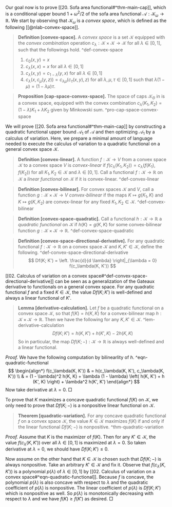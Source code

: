 Our goal now is to prove [[20. Sofa area functional#^thm-main-cap]], which is a conditional upper bound $1 + \omega^2/2$ of the sofa area functional $\mathcal{A} : \mathcal{K}_\omega \to \mathbb{R}$. We start by observing that $\mathcal{K}_\omega$ is a _convex space_, which is defined as the following [[@nlab-convex-space]].

> __Definition [convex-space].__ A _convex space_ is a set $\mathcal{K}$ equipped with the _convex combination_ operation $c_\lambda : \mathcal{K} \times \mathcal{K} \to \mathcal{K}$ for all $\lambda \in [0, 1]$, such that the followings hold. ^def-convex-space
> 
> 1. $c_0(x, y) = x$
> 2. $c_\lambda(x, x) = x$ for all $\lambda \in [0, 1]$
> 3. $c_\lambda (x, y) = c_{1 - \lambda}(y, x)$ for all $\lambda \in [0, 1]$
> 4. $c_\lambda(x, c_\mu(y, z)) = c_{\lambda \mu} (c_\tau(x, y), z)$ for all $\lambda, \mu, \tau \in [0, 1]$ such that $\lambda (1 - \mu) = (1 - \lambda \mu) \tau$.

> __Proposition [cap-space-convex-space].__ The space of caps $\mathcal{K}_\Theta$ in is a convex space, equipped with the convex combination $c_\lambda(K_1, K_2) = (1 - \lambda)K_1 + \lambda K_2$ given by Minkowski sum. ^pro-cap-space-convex-space

We will prove [[20. Sofa area functional#^thm-main-cap]] by constructing a quadratic functional upper bound $\mathcal{A}_1$ of $\mathcal{A}$ and then optimizing $\mathcal{A}_1$ by a calculus of variation. Here, we prepare a minimal amount of language needed to execute the calculus of variation to a quadratic functional on a general convex space $\mathcal{K}$.

> __Definition [convex-linear].__ A function $f : \mathcal{K} \to V$ from a convex space $\mathcal{K}$ to a convex space $V$ is _convex-linear_ if $f(c_\lambda(K_1, K_2)) = c_\lambda(f(K_1), f(K_2))$ for all $K_1, K_2 \in \mathcal{K}$ and $\lambda \in [0, 1]$. Call a functional $f : \mathcal{K} \to \mathbb{R}$ on $\mathcal{K}$ a _linear functional_ on $\mathcal{K}$ if it is convex-linear. ^def-convex-linear

> __Definition [convex-bilinear].__ For convex spaces $\mathcal{K}$ and $V$, call a function $g : \mathcal{K} \times \mathcal{K} \to V$ _convex-bilinear_ if the maps $K \mapsto g(K_1, K)$ and $K \mapsto g(K, K_2)$ are convex-linear for any fixed $K_1, K_2 \in \mathcal{K}$. ^def-convex-bilinear

> __Definition [convex-space-quadratic].__ Call a functional $h : \mathcal{K} \to \mathbb{R}$ a _quadratic functional_ on $\mathcal{K}$ if $h(K) = g(K, K)$ for some convex-bilinear function $g : \mathcal{K} \times \mathcal{K} \to \mathbb{R}$. ^def-convex-space-quadratic

> __Definition [convex-space-directional-derivative].__ For any quadratic functional $f : \mathcal{K} \to \mathbb{R}$ on a convex space $\mathcal{K}$ and $K, K' \in \mathcal{K}$, define the following. ^def-convex-space-directional-derivative
$$
Df(K; K') = \left. \frac{d}{d \lambda} \right|_{\lambda = 0} f(c_\lambda(K, K'))
$$

[[02. Calculus of variation on a convex space#^def-convex-space-directional-derivative]] can be seen as a generalization of the Gateaux derivative to functionals on a general convex space. For any quadratic functional $f$ and a fixed $K \in \mathcal{K}$, the value $Df(K; K')$ is well-defined and always a linear functional of $K'$.

> __Lemma [derivative-calculation].__ Let $f$ be a quadratic functional on a convex space $\mathcal{K}$, so that $f(K) = h(K, K)$ for a convex-bilinear map $h : \mathcal{K} \times \mathcal{K} \to \mathbb{R}$. Then we have the following for any $K, K' \in \mathcal{K}$. ^lem-derivative-calculation
$$
Df(K; K') = h(K, K') + h(K', K) - 2 h (K, K)
$$
> So in particular, the map $Df(K; -) : \mathcal{K} \to \mathbb{R}$ is always well-defined and a linear functional. 

_Proof._ We have the following computation by bilinearlity of $h$. ^eqn-quadratic-functional
$$
\begin{align*}
f(c_\lambda(K, K')) & = h(c_\lambda(K, K'), c_\lambda(K, K')) \\
& = (1 - \lambda)^2 h(K, K) + \lambda (1 - \lambda) \left( h(K, K') + h (K', K) \right) + \lambda^2 h(K', K')
\end{align*}
$$
Now take derivative at $\lambda = 0$. □

To prove that $K$ maximizes a concave quadratic functional $f(K)$ on $\mathcal{K}$, we only need to prove that $Df(K; -)$ is a nonpositive linear functional on $\mathcal{K}$. 

> __Theorem [quadratic-variation].__ For any concave quadratic functional $f$ on a convex space $\mathcal{K}$, the value $K \in \mathcal{K}$ maximizes $f(K)$ if and only if the linear functional $Df(K; -)$ is nonpositive. ^thm-quadratic-variation

_Proof._ Assume that $K$ is the maximizer of $f(K)$. Then for any $K' \in \mathcal{K}$, the value $f(c_\lambda(K, K'))$ over all $\lambda \in [0, 1]$ is maximized at $\lambda = 0$. So taken derivative at $\lambda = 0$, we should have $Df(K; K') \leq 0$.

Now assume on the other hand that $K \in \mathcal{K}$ is chosen such that $Df(K; -)$ is always nonpositive. Take an arbitrary $K' \in \mathcal{K}$ and fix it. Observe that $f(c_\lambda(K, K'))$ is a polynomial $p(\lambda)$ of $\lambda \in [0, 1]$ by [[02. Calculus of variation on a convex space#^eqn-quadratic-functional]]. Because $f$ is concave, the polynomial $p(\lambda)$ is also concave with respect to $\lambda$ and the quadratic coefficient of $p(\lambda)$ is nonpositive. The linear coefficient of $p(\lambda)$ is $Df(K; K')$ which is nonpositive as well. So $p(\lambda)$ is monotonically decreasing with respect to $\lambda$ and we have $f(K) \geq f(K')$ as desired. □